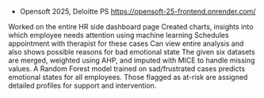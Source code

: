 - Opensoft 2025, Deloitte PS
https://opensoft-25-frontend.onrender.com/

Worked on the entire HR side dashboard page
Created charts, insights into which employee needs attention using machine learning
Schedules appointment with therapist for these cases
Can view entire analysis and also shows possible reasons for bad emotional state
The given six datasets are merged, weighted using AHP, and imputed with MICE to handle missing values.
A Random Forest model trained on sad/frustrated cases predicts emotional states for all employees.
Those flagged as at-risk are assigned detailed profiles for support and intervention.

